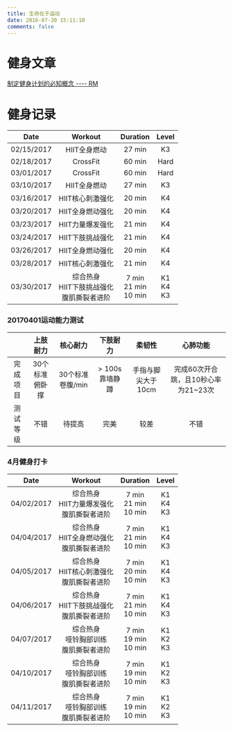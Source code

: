 ```yaml
---
title: 生命在于运动
date: 2016-07-30 15:11:10
comments: false
---
```

# 健身文章

[制定健身计划的必知概念 ---- RM](http://dannyzhang.run/2017/03/13/workout1-rm/)

# 健身记录

| Date        | Workout           | Duration  | Level |
|:-----------:|:-------------:|:-----:|:-----:|
| 02/15/2017    | HIIT全身燃动 | 27 min | K3 |
| 02/18/2017    | CrossFit  | 60 min | Hard |
| 03/01/2017    | CrossFit  | 60 min | Hard |
| 03/10/2017    | HIIT全身燃动 | 27 min | K3 |
| 03/16/2017    | HIIT核心刺激强化 | 20 min | K4 |
| 03/20/2017    | HIIT全身燃动强化 | 20 min | K4 |
| 03/23/2017    | HIIT力量爆发强化 | 21 min | K4 |
| 03/24/2017    | HIIT下肢挑战强化 | 21 min | K4 |
| 03/26/2017    | HIIT全身燃动强化 | 20 min | K4 |
| 03/28/2017    | HIIT核心刺激强化 | 21 min | K4 |
| 03/30/2017    | 综合热身<br/>HIIT下肢挑战强化<br/>腹肌撕裂者进阶 | 7 min<br/>21 min<br/>10 min | K1<br/>K4<br/>K3 |

### 20170401运动能力测试
|  | 上肢耐力| 核心耐力 | 下肢耐力  | 柔韧性  | 心肺功能 |
|:-----------:|:-------------:|:-----:|:-----:|:-------------:|:-----:|
| 完成项目    | 30个标准俯卧撑 | 30个标准卷腹/min | > 100s 靠墙静蹲  | 手指与脚尖大于10cm | 完成60次开合跳，且10秒心率为21~23次 |
| 测试等级    | 不错 | 待提高 | 完美 | 较差 | 不错 |

### 4月健身打卡
| Date        | Workout           | Duration  | Level |
|:-----------:|:-------------:|:-----:|:-----:|
| 04/02/2017    | 综合热身<br/>HIIT力量爆发强化<br/>腹肌撕裂者进阶 | 7 min<br/>21 min<br/>10 min | K1<br/>K4<br/>K3 |
| 04/04/2017    | 综合热身<br/>HIIT全身燃动强化<br/>腹肌撕裂者进阶 | 7 min<br/>21 min<br/>10 min | K1<br/>K4<br/>K3 |
| 04/05/2017    | 综合热身<br/>HIIT核心刺激强化<br/>腹肌撕裂者进阶 | 7 min<br/>20 min<br/>10 min | K1<br/>K4<br/>K3 |
| 04/06/2017    | 综合热身<br/>HIIT下肢挑战强化<br/>腹肌撕裂者进阶 | 7 min<br/>21 min<br/>10 min | K1<br/>K4<br/>K3 |
| 04/07/2017    | 综合热身<br/>哑铃胸部训练<br/>腹肌撕裂者进阶 | 7 min<br/>19 min<br/>10 min | K1<br/>K2<br/>K3 |
| 04/10/2017    | 综合热身<br/>哑铃胸部训练<br/>腹肌撕裂者进阶 | 7 min<br/>19 min<br/>10 min | K1<br/>K2<br/>K3 |
| 04/11/2017    | 综合热身<br/>哑铃胸部训练<br/>腹肌撕裂者进阶 | 7 min<br/>19 min<br/>10 min | K1<br/>K2<br/>K3 |
